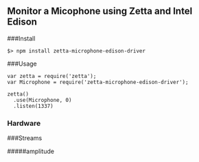## Monitor a Micophone using Zetta and Intel Edison

###Install

```
$> npm install zetta-microphone-edison-driver
```

###Usage

```
var zetta = require('zetta');
var Microphone = require('zetta-microphone-edison-driver');

zetta()
  .use(Microphone, 0)
  .listen(1337)
```

### Hardware

###Streams

#####amplitude

